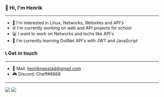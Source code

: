 ### 👋 Hi, I'm Henrik

---

- 👀 I'm interested in Linux, Networks, Websites and API's
- 🌐 I'm currently working on web and API projects for school
- 💻 I want to work on Networks and techs like API's
- 🌱 I’m currently learning DotNet API's with JWT and JavaScript

### 📞 Get in touch

---

- 📧 Mail: henriknepstad@gmail.com
- 🎮 Discord: Cheff#8668

---

![](https://github-readme-stats.vercel.app/api?username=HeinzNepe&hide=stars&count_private=true&show_icons=true&title_color=3ba3a1&icon_color=3ba3a1&bg_color=00000055&hide_border=true&text_color=dddddd&border_radius=20&include_all_commits=true)
![](https://github-readme-stats.vercel.app/api/top-langs/?username=HeinzNepe&layout=compact&title_color=3ba3a1&icon_color=3ba3a1&bg_color=00000055&hide_border=true&text_color=dddddd&border_radius=20&exclude_repo=paperclips&card_width=445)
